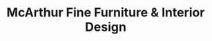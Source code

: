 ---
title: "McArthur Fine Furniture & Interior Design"
url: /airdrie/mcarthur-fine-furniture-and-interior-design/
shop: furniture
---